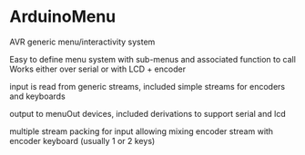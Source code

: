 ArduinoMenu
===========

AVR generic menu/interactivity system

Easy to define menu system with sub-menus and associated function to call
Works either over serial or with LCD + encoder

input is read from generic streams, included simple streams for encoders and keyboards

output to menuOut devices, included derivations to support serial and lcd

multiple stream packing for input allowing mixing encoder stream with encoder keyboard (usually 1 or 2 keys)
